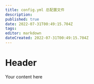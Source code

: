 ```yaml
---
title: config.yml 总配置文件
description: 
published: true
date: 2022-07-31T00:49:15.704Z
tags: 
editor: markdown
dateCreated: 2022-07-31T00:49:15.704Z
---
```


# Header
Your content here